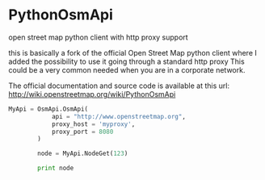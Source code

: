 PythonOsmApi
============

open street map python client with http proxy support 

this is basically a fork of the official Open Street Map python client where I added the possibility to use it going 
through a standard http proxy
This could be a very common needed when you are in a corporate network.

The official documentation and source code is available at this url:
http://wiki.openstreetmap.org/wiki/PythonOsmApi


```python
MyApi = OsmApi.OsmApi(
            api = "http://www.openstreetmap.org",
            proxy_host = 'myproxy',
            proxy_port = 8080
        )

        node = MyApi.NodeGet(123)

        print node

```




